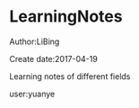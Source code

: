 # LearningNotes
Author:LiBing  <bf/>

Create date:2017-04-19 <bf/>

Learning notes of different fields



user:yuanye